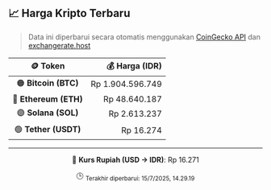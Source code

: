 

<!-- HARGA_KRIPTO -->
## 📈 Harga Kripto Terbaru

> Data ini diperbarui secara otomatis menggunakan [CoinGecko API](https://www.coingecko.com/) dan [exchangerate.host](https://exchangerate.host/)

<div align="center">

| 🪙 Token | 💰 Harga (IDR) |
|:------:|---------------:|
| 🟠 **Bitcoin (BTC)**   | Rp 1.904.596.749 |
| 🔵 **Ethereum (ETH)**  | Rp 48.640.187 |
| 🟣 **Solana (SOL)**    | Rp 2.613.237 |
| 🟢 **Tether (USDT)**   | Rp 16.274 |

---

💱 **Kurs Rupiah (USD → IDR)**: Rp 16.271

🕒 <sub>Terakhir diperbarui: 15/7/2025, 14.29.19</sub>

</div>
<!-- /HARGA_KRIPTO -->